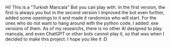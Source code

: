 Hi! This is a "Turkish Mancala" Bot you can play with. In the first version, the first is always you but in the second version I improved the bot even further, added some openings to it and made it randomize who will start.
For the ones who do not want to hang around with the python code, I added .exe versions of them.
As of my researchs, there is no other AI designed to play mancala, and even ChatGPT or other bots cannot play it, so that was when I decided to make this project. I hope you like it :D
